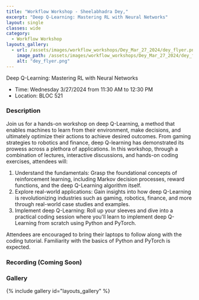 ```yaml
---
title: "Workflow Workshop - Sheelabhadra Dey,"
excerpt: "Deep Q-Learning: Mastering RL with Neural Networks"
layout: single
classes: wide
category:
  - Workflow Workshop
layouts_gallery:
  - url: /assets/images/workflow_workshops/Dey_Mar_27_2024/dey_flyer.png
    image_path: /assets/images/workflow_workshops/Dey_Mar_27_2024/dey_flyer.png
    alt: "dey_flyer.png"
---
```


<!-- <img src="https://jeroda7105.github.io/tamusgsa.github.io/assets/images/workflow_workshops/Dey_Mar_27_2024/.jpeg" alt="Header" width="150" style="float: right;"/> -->

Deep Q-Learning: Mastering RL with Neural Networks
- Time: Wednesday 3/27/2024 from 11:30 AM to 12:30 PM 
- Location: BLOC 521
<!-- - [Recording]() -->


### Description
Join us for a hands-on workshop on deep Q-Learning, a method that enables machines to learn from their environment, make decisions, and ultimately optimize their actions to achieve desired outcomes. From gaming strategies to robotics and finance, deep Q-learning has demonstrated its prowess across a plethora of applications. In this workshop, through a combination of lectures, interactive discussions, and hands-on coding exercises, attendees will:

1. Understand the fundamentals: Grasp the foundational concepts of reinforcement learning, including Markov decision processes, reward functions, and the deep Q-Learning algorithm itself.
2. Explore real-world applications: Gain insights into how deep Q-Learning is revolutionizing industries such as gaming, robotics, finance, and more through real-world case studies and examples.
3. Implement deep Q-Learning: Roll up your sleeves and dive into a practical coding session where you'll learn to implement deep Q-Learning from scratch using Python and PyTorch.

Attendees are encouraged to bring their laptops to follow along with the coding tutorial. Familiarity with the basics of Python and PyTorch is expected.



### Recording (Coming Soon)


### Gallery 

{% include gallery id="layouts_gallery" %}
